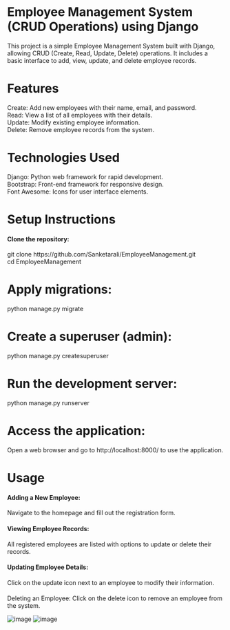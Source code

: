 # Employee Management System (CRUD Operations) using Django
This project is a simple Employee Management System built with Django, allowing CRUD (Create, Read, Update, Delete) operations. It includes a basic interface to add, view, update, and delete employee records.

# Features
Create: Add new employees with their name, email, and password.<br>
Read: View a list of all employees with their details.<br>
Update: Modify existing employee information.<br>
Delete: Remove employee records from the system.<br>

# Technologies Used
Django: Python web framework for rapid development.<br>
Bootstrap: Front-end framework for responsive design.<br>
Font Awesome: Icons for user interface elements.<br>

# Setup Instructions
<h4>Clone the repository:</h4>
git clone https://github.com/Sanketarali/EmployeeManagement.git<br>
cd EmployeeManagement


# Apply migrations:
python manage.py migrate

# Create a superuser (admin):
python manage.py createsuperuser

# Run the development server:
python manage.py runserver

# Access the application:
Open a web browser and go to http://localhost:8000/ to use the application.

# Usage
<h4>Adding a New Employee:</h4>
Navigate to the homepage and fill out the registration form.
<h4>Viewing Employee Records:</h4>
All registered employees are listed with options to update or delete their records.
<h4>Updating Employee Details:</h4>
Click on the update icon next to an employee to modify their information.
<h4></h4>Deleting an Employee:</h4>
Click on the delete icon to remove an employee from the system.

![image](https://github.com/user-attachments/assets/8f3ff6b0-54f1-42dd-9b33-0b30e69c4720)
![image](https://github.com/user-attachments/assets/d44fb410-5519-4914-b2f3-ed78cc3bfe9d)
